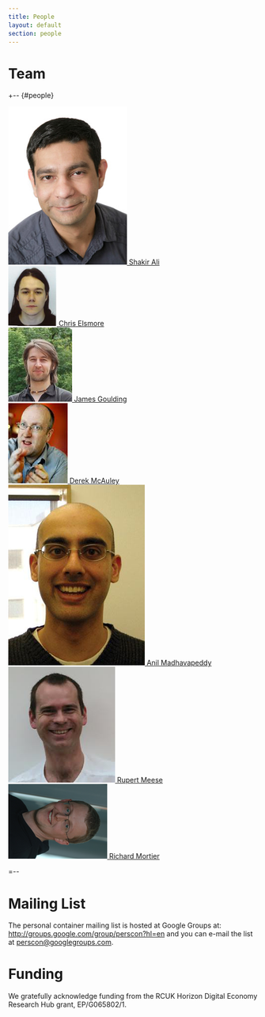```yaml
---
title: People
layout: default
section: people
---
```


Team
====

+-- {#people}

<div class="person"><a href="">
  <img class="aligncenter" src="/images/people/sa.png" alt="">
  Shakir Ali
</a></div>
<div class="person"><a href="http://elsmorian.com/">
  <img class="aligncenter" src="/images/people/cce.png" alt="">
  Chris Elsmore
</a></div>
<div class="person"><a href="">
  <img class="aligncenter" src="/images/people/jog.png" alt="">
  James Goulding
</a></div>
<div class="person"><a href="http://www.cs.nott.ac.uk/~drm/">
  <img class="aligncenter" src="/images/people/drm.png" alt="">
  Derek McAuley
</a></div>
<div class="person"><a href="http://anil.recoil.org/">
  <img class="aligncenter" src="/images/people/avsm.png" alt="">
  Anil Madhavapeddy
</a></div>
<div class="person"><a href="">
  <img class="aligncenter" src="/images/people/rm.png" alt="">
  Rupert Meese
</a></div>
<div class="person"><a href="http://www.cs.nott.ac.uk/~rmm/">
  <img class="aligncenter" src="/images/people/rmm.png" alt="">
  Richard Mortier
</a></div>

=--

Mailing List
============

The personal container mailing list is hosted at Google Groups at:
<http://groups.google.com/group/perscon?hl=en> and you can e-mail the
list at <perscon@googlegroups.com>. 


Funding
=======

We gratefully acknowledge funding from the RCUK Horizon Digital
Economy Research Hub grant, EP/G065802/1. 

